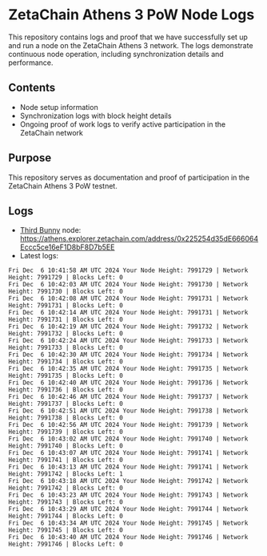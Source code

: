# ZetaChain Athens 3 PoW Node Logs
This repository contains logs and proof that we have successfully set up and run a node on the ZetaChain Athens 3 network. The logs demonstrate continuous node operation, including synchronization details and performance.

## Contents
- Node setup information
- Synchronization logs with block height details
- Ongoing proof of work logs to verify active participation in the ZetaChain network

## Purpose
This repository serves as documentation and proof of participation in the ZetaChain Athens 3 PoW testnet.

## Logs

- [Third Bunny](https://thirdbunny.xyz/) node: https://athens.explorer.zetachain.com/address/0x225254d35dE666064Eccc5ce16eF1D8bF8D7b5EE
- Latest logs:
```
Fri Dec  6 10:41:58 AM UTC 2024 Your Node Height: 7991729 | Network Height: 7991729 | Blocks Left: 0
Fri Dec  6 10:42:03 AM UTC 2024 Your Node Height: 7991730 | Network Height: 7991730 | Blocks Left: 0
Fri Dec  6 10:42:08 AM UTC 2024 Your Node Height: 7991731 | Network Height: 7991731 | Blocks Left: 0
Fri Dec  6 10:42:14 AM UTC 2024 Your Node Height: 7991731 | Network Height: 7991731 | Blocks Left: 0
Fri Dec  6 10:42:19 AM UTC 2024 Your Node Height: 7991732 | Network Height: 7991732 | Blocks Left: 0
Fri Dec  6 10:42:24 AM UTC 2024 Your Node Height: 7991733 | Network Height: 7991733 | Blocks Left: 0
Fri Dec  6 10:42:30 AM UTC 2024 Your Node Height: 7991734 | Network Height: 7991734 | Blocks Left: 0
Fri Dec  6 10:42:35 AM UTC 2024 Your Node Height: 7991735 | Network Height: 7991735 | Blocks Left: 0
Fri Dec  6 10:42:40 AM UTC 2024 Your Node Height: 7991736 | Network Height: 7991736 | Blocks Left: 0
Fri Dec  6 10:42:46 AM UTC 2024 Your Node Height: 7991737 | Network Height: 7991737 | Blocks Left: 0
Fri Dec  6 10:42:51 AM UTC 2024 Your Node Height: 7991738 | Network Height: 7991738 | Blocks Left: 0
Fri Dec  6 10:42:56 AM UTC 2024 Your Node Height: 7991739 | Network Height: 7991739 | Blocks Left: 0
Fri Dec  6 10:43:02 AM UTC 2024 Your Node Height: 7991740 | Network Height: 7991740 | Blocks Left: 0
Fri Dec  6 10:43:07 AM UTC 2024 Your Node Height: 7991741 | Network Height: 7991741 | Blocks Left: 0
Fri Dec  6 10:43:13 AM UTC 2024 Your Node Height: 7991741 | Network Height: 7991742 | Blocks Left: 1
Fri Dec  6 10:43:18 AM UTC 2024 Your Node Height: 7991742 | Network Height: 7991742 | Blocks Left: 0
Fri Dec  6 10:43:23 AM UTC 2024 Your Node Height: 7991743 | Network Height: 7991743 | Blocks Left: 0
Fri Dec  6 10:43:29 AM UTC 2024 Your Node Height: 7991744 | Network Height: 7991744 | Blocks Left: 0
Fri Dec  6 10:43:34 AM UTC 2024 Your Node Height: 7991745 | Network Height: 7991745 | Blocks Left: 0
Fri Dec  6 10:43:40 AM UTC 2024 Your Node Height: 7991746 | Network Height: 7991746 | Blocks Left: 0
```
